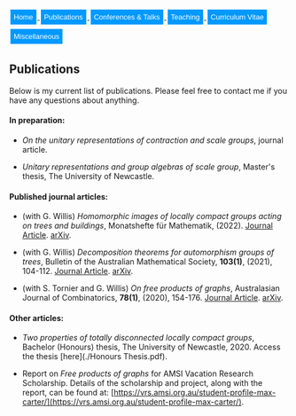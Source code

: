 <html>
<head>
<style>
.button {
  background-color: #0099ff; /* Green */
  border: none;
  color: white;
  padding: 6px 6px;
  text-align: center;
  text-decoration: none;
  display: inline-block;
  font-size: 13px;
  margin: 4px 2px;
  transition-duration: 0.4s;
  cursor: pointer;
}

.button1 {
  background-color: white; 
  color: black; 
  border: 2px solid #0099ff;
  border-radius: 8px;
}

.button1:hover {
  background-color: #0099ff;
  color: white;
}

.center {
  margin: auto;
  width: 100%;
  border: 0px solid #73AD21;
  padding: 0px;
  display: flex;
  justify-content: center;
  align-items: center;
}

</style>
</head>
<body>
 
<div class="center">
<a href="https://max-carter-math.github.io/"> <button class="button button1"> Home </button> </a><!--
--><a href="./publications.html"> <button class="button button1"> Publications </button> </a><!--
--><a href="./conf_talks.html"> <button class="button button1"> Conferences & Talks </button> </a><!--
--><a href="./teaching.html"> <button class="button button1"> Teaching </button> </a><!--
--><a href="./CV.pdf"> <button class="button button1"> Curriculum Vitae </button> </a><!--
--><a href="./other.html"> <button class="button button1"> Miscellaneous </button> </a>
</div>

</body>
</html>

## Publications

Below is my current list of publications. Please feel free to contact me if you have any questions about anything.

#### In preparation:

* *On the unitary representations of contraction and scale groups*, journal article.

* *Unitary representations and group algebras of scale group*, Master's thesis, The University of Newcastle.

#### Published journal articles:

* (with G. Willis) *Homomorphic images of locally compact groups acting on trees and buildings*, Monatshefte für Mathematik, (2022). [Journal Article](https://link.springer.com/article/10.1007/s00605-022-01690-5). [arXiv](https://arxiv.org/abs/2112.11744).

* (with G. Willis) *Decomposition theorems for automorphism groups of trees*, Bulletin of the Australian Mathematical Society, **103(1)**, (2021), 104-112. [Journal Article](https://www.cambridge.org/core/journals/bulletin-of-the-australian-mathematical-society/article/abs/decomposition-theorems-for-automorphism-groups-of-trees/D4FB2676C75E555B411B391BF21D99FF). [arXiv](https://arxiv.org/abs/2003.09110).

* (with S. Tornier and G. Willis) *On free products of graphs*, Australasian Journal of Combinatorics, **78(1)**, (2020), 154-176. [Journal Article](https://ajc.maths.uq.edu.au/pdf/78/ajc_v78_p154.pdf). [arXiv](https://arxiv.org/abs/2002.10639). 

#### Other articles:

* *Two properties of totally disconnected locally compact groups*, Bachelor (Honours) thesis, The University of Newcastle, 2020. Access the thesis [here](./Honours Thesis.pdf).

* Report on *Free products of graphs* for AMSI Vacation Research Scholarship. Details of the scholarship and project, along with the report, can be found at: [https://vrs.amsi.org.au/student-profile-max-carter/](https://vrs.amsi.org.au/student-profile-max-carter/).

